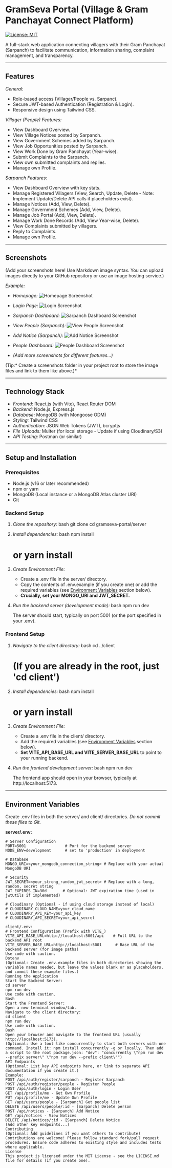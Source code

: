 # GramSeva Portal (Village & Gram Panchayat Connect Platform)

[![License: MIT](https://img.shields.io/badge/License-MIT-yellow.svg)](https://opensource.org/licenses/MIT) <!-- Optional License Badge -->

A full-stack web application connecting villagers with their Gram Panchayat (Sarpanch) to facilitate communication, information sharing, complaint management, and transparency.

---


## Features

*General:*
*   Role-based access (Villager/People vs. Sarpanc).
*   Secure JWT-based Authentication (Registration & Login).
*   Responsive design using Tailwind CSS.

*Villager (People) Features:*
*   View Dashboard Overview.
*   View Village Notices posted by Sarpanch.
*   View Government Schemes added by Sarpanch.
*   View Job Opportunities posted by Sarpanch.
*   View Work Done by Gram Panchayat (Year-wise).
*   Submit Complaints to the Sarpanch.
*   View own submitted complaints and replies.
*   Manage own Profile.

*Sarpanch Features:*
*   View Dashboard Overview with key stats.
*   Manage Registered Villagers (View, Search, Update, Delete - Note: Implement Update/Delete API calls if placeholders exist).
*   Manage Notices (Add, View, Delete).
*   Manage Government Schemes (Add, View, Delete).
*   Manage Job Portal (Add, View, Delete).
*   Manage Work Done Records (Add, View Year-wise, Delete).
*   View Complaints submitted by villagers.
*   Reply to Complaints.
*   Manage own Profile.

---

## Screenshots

(Add your screenshots here! Use Markdown image syntax. You can upload images directly to your GitHub repository or use an image hosting service.)

*Example:*

*   *Homepage:*
    ![Homepage Screenshot](screenshots/homepage.png "GramSeva Portal Homepage")

*   *Login Page:*
    ![Login Screenshot](screenshots/login.png "Login Options")

*   *Sarpanch Dashboard:*
    ![Sarpanch Dashboard Screenshot](screenshots/sarpanch_dashboard.png "Sarpanch Dashboard Overview")

*   *View People (Sarpanch):*
    ![View People Screenshot](screenshots/view_people.png "Sarpanch View People List")

*   *Add Notice (Sarpanch):*
    ![Add Notice Screenshot](screenshots/add_notice.png "Add Notice Form")

*   *People Dashboard:*
    ![People Dashboard Screenshot](screenshots/people_dashboard.png "People Dashboard Overview")

*   *(Add more screenshots for different features...)*

(Tip:* Create a screenshots folder in your project root to store the image files and link to them like above.)*

---

## Technology Stack

*   *Frontend:* React.js (with Vite), React Router DOM
*   *Backend:* Node.js, Express.js
*   *Database:* MongoDB (with Mongoose ODM)
*   *Styling:* Tailwind CSS
*   *Authentication:* JSON Web Tokens (JWT), bcryptjs
*   *File Uploads:* Multer (for local storage - Update if using Cloudinary/S3)
*   *API Testing:* Postman (or similar)


---

## Setup and Installation

### Prerequisites

*   Node.js (v16 or later recommended)
*   npm or yarn
*   MongoDB (Local instance or a MongoDB Atlas cluster URI)
*   Git

### Backend Setup

1.  *Clone the repository:*
    bash
    git clone <your-repository-url>
    cd gramseva-portal/server
    
2.  *Install dependencies:*
    bash
    npm install
    # or yarn install
    
3.  *Create Environment File:*
    *   Create a .env file in the server/ directory.
    *   Copy the contents of .env.example (if you create one) or add the required variables (see [Environment Variables](#environment-variables) section below).
    *   **Crucially, set your MONGO_URI and JWT_SECRET.**
4.  *Run the backend server (development mode):*
    bash
    npm run dev
    
    The server should start, typically on port 5001 (or the port specified in your .env).

### Frontend Setup

1.  *Navigate to the client directory:*
    bash
    cd ../client
    # (If you are already in the root, just 'cd client')
    
2.  *Install dependencies:*
    bash
    npm install
    # or yarn install
    
3.  *Create Environment File:*
    *   Create a .env file in the client/ directory.
    *   Add the required variables (see [Environment Variables](#environment-variables) section below).
    *   **Set VITE_API_BASE_URL and VITE_SERVER_BASE_URL** to point to your running backend.
4.  *Run the frontend development server:*
    bash
    npm run dev
    
    The frontend app should open in your browser, typically at http://localhost:5173.

---

## Environment Variables

Create .env files in both the server/ and client/ directories. *Do not commit these files to Git.*

**server/.env:**

```dotenv
# Server Configuration
PORT=5001                 # Port for the backend server
NODE_ENV=development      # set to 'production' in deployment

# Database
MONGO_URI=<your_mongodb_connection_string> # Replace with your actual MongoDB URI

# Security
JWT_SECRET=<your_strong_random_jwt_secret> # Replace with a long, random, secret string
JWT_EXPIRES_IN=30d       # Optional: JWT expiration time (used in jwtUtils if implemented)

# Cloudinary (Optional - if using cloud storage instead of local)
# CLOUDINARY_CLOUD_NAME=your_cloud_name
# CLOUDINARY_API_KEY=your_api_key
# CLOUDINARY_API_SECRET=your_api_secret

client/.env:
# Frontend Configuration (Prefix with VITE_)
VITE_API_BASE_URL=http://localhost:5001/api    # Full URL to the backend API root
VITE_SERVER_BASE_URL=http://localhost:5001      # Base URL of the backend server (for image paths)
Use code with caution.
Dotenv
(Optional: Create .env.example files in both directories showing the variable names needed, but leave the values blank or as placeholders, and commit these example files.)
Running the Application
Start the Backend Server:
cd server
npm run dev
Use code with caution.
Bash
Start the Frontend Server:
Open a new terminal window/tab.
Navigate to the client directory:
cd client
npm run dev
Use code with caution.
Bash
Open your browser and navigate to the frontend URL (usually http://localhost:5173).
(Optional: Use a tool like concurrently to start both servers with one command. Install it: npm install concurrently -g or locally. Then add a script to the root package.json: "dev": "concurrently \"npm run dev --prefix server\" \"npm run dev --prefix client\"")
API Endpoints
(Optional: List key API endpoints here, or link to separate API documentation if you create it.)
Example:
POST /api/auth/register/sarpanch - Register Sarpanch
POST /api/auth/register/people - Register People
POST /api/auth/login - Login User
GET /api/profile/me - Get Own Profile
PUT /api/profile/me - Update Own Profile
GET /api/users/people - [Sarpanch] Get people list
DELETE /api/users/people/:id - [Sarpanch] Delete person
POST /api/notices - [Sarpanch] Add Notice
GET /api/notices - View Notices
DELETE /api/notices/:id - [Sarpanch] Delete Notice
(Add other key endpoints...)
Contributing
(Optional: Add guidelines if you want others to contribute)
Contributions are welcome! Please follow standard fork/pull request procedures. Ensure code adheres to existing style and includes tests where applicable.
License
This project is licensed under the MIT License - see the LICENSE.md file for details (if you create one).
